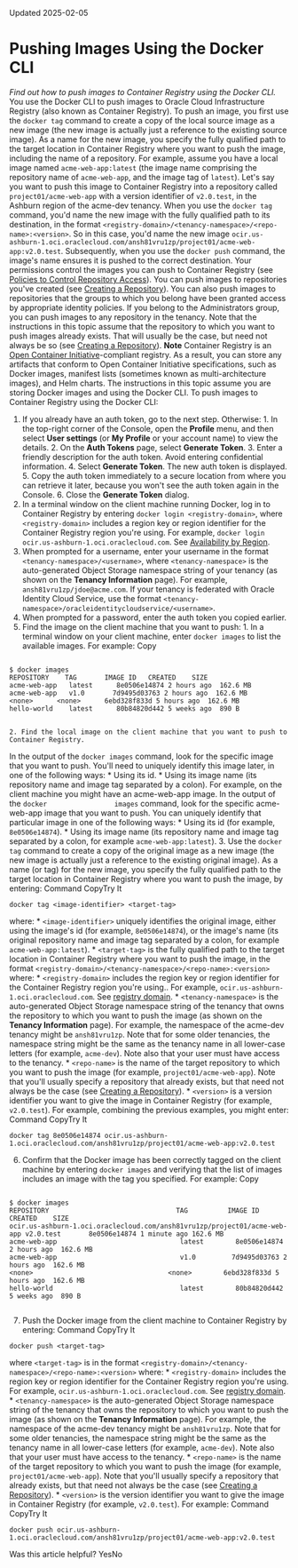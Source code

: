 Updated 2025-02-05
# Pushing Images Using the Docker CLI
_Find out how to push images to Container Registry using the Docker CLI._
You use the Docker CLI to push images to Oracle Cloud Infrastructure Registry (also known as Container Registry).
To push an image, you first use the `docker tag` command to create a copy of the local source image as a new image (the new image is actually just a reference to the existing source image). As a name for the new image, you specify the fully qualified path to the target location in Container Registry where you want to push the image, including the name of a repository. 
For example, assume you have a local image named `acme-web-app:latest` (the image name comprising the repository name of `acme-web-app`, and the image tag of `latest`). Let's say you want to push this image to Container Registry into a repository called `project01/acme-web-app` with a version identifier of `v2.0.test`, in the Ashburn region of the acme-dev tenancy. When you use the `docker tag` command, you'd name the new image with the fully qualified path to its destination, in the format `<registry-domain>/<tenancy-namespace>/<repo-name>:<version>`. So in this case, you'd name the new image `ocir.us-ashburn-1.oci.oraclecloud.com/ansh81vru1zp/project01/acme-web-app:v2.0.test`. Subsequently, when you use the `docker push` command, the image's name ensures it is pushed to the correct destination.
Your permissions control the images you can push to Container Registry (see [Policies to Control Repository Access](https://docs.oracle.com/en-us/iaas/Content/Registry/Concepts/registrypolicyrepoaccess.htm#Policies_to_Control_Repository_Access "Find out how to set up policies to control access to repositories in Container Registry, along with some examples of common policies.")). You can push images to repositories you've created (see [Creating a Repository](https://docs.oracle.com/en-us/iaas/Content/Registry/Tasks/registrycreatingarepository.htm#top "Find out how to create a repository in Container Registry.")). You can also push images to repositories that the groups to which you belong have been granted access by appropriate identity policies. If you belong to the Administrators group, you can push images to any repository in the tenancy. 
Note that the instructions in this topic assume that the repository to which you want to push images already exists. That will usually be the case, but need not always be so (see [Creating a Repository](https://docs.oracle.com/en-us/iaas/Content/Registry/Tasks/registrycreatingarepository.htm#top "Find out how to create a repository in Container Registry.")).
**Note**
Container Registry is an [ Open Container Initiative](https://opencontainers.org/)-compliant registry. As a result, you can store any artifacts that conform to Open Container Initiative specifications, such as Docker images, manifest lists (sometimes known as multi-architecture images), and Helm charts. The instructions in this topic assume you are storing Docker images and using the Docker CLI.
To push images to Container Registry using the Docker CLI:
  1. If you already have an auth token, go to the next step. Otherwise:
    1. In the top-right corner of the Console, open the **Profile** menu, and then select **User settings** (or **My Profile** or your account name) to view the details.
    2. On the **Auth Tokens** page, select **Generate Token**.
    3. Enter a friendly description for the auth token. Avoid entering confidential information.
    4. Select **Generate Token**. The new auth token is displayed.
    5. Copy the auth token immediately to a secure location from where you can retrieve it later, because you won't see the auth token again in the Console.
    6. Close the **Generate Token** dialog.
  2. In a terminal window on the client machine running Docker, log in to Container Registry by entering `docker login <registry-domain>`, where `<registry-domain>` includes a region key or region identifier for the Container Registry region you're using. For example, `docker login ocir.us-ashburn-1.oci.oraclecloud.com`. See [Availability by Region](https://docs.oracle.com/en-us/iaas/Content/Registry/Concepts/registryprerequisites.htm#regional-availability).
  3. When prompted for a username, enter your username in the format `<tenancy-namespace>/<username>`, where `<tenancy-namespace>` is the auto-generated Object Storage namespace string of your tenancy (as shown on the **Tenancy Information** page). For example, `ansh81vru1zp/jdoe@acme.com`. If your tenancy is federated with Oracle Identity Cloud Service, use the format `<tenancy-namespace>/oracleidentitycloudservice/<username>`.
  4. When prompted for a password, enter the auth token you copied earlier.
  5. Find the image on the client machine that you want to push:
    1. In a terminal window on your client machine, enter `docker images` to list the available images.
For example:
Copy
```
  
$ docker images
REPOSITORY    TAG       IMAGE ID   CREATED    SIZE
acme-web-app   latest      8e0506e14874 2 hours ago  162.6 MB
acme-web-app   v1.0       7d9495d03763 2 hours ago  162.6 MB
<none>      <none>      6ebd328f833d 5 hours ago  162.6 MB
hello-world    latest      80b84820d442 5 weeks ago  890 B
					
```

    2. Find the local image on the client machine that you want to push to Container Registry.
In the output of the `docker images` command, look for the specific image that you want to push. You'll need to uniquely identify this image later, in one of the following ways:
       * Using its id.
       * Using its image name (its repository name and image tag separated by a colon).
For example, on the client machine you might have an acme-web-app image. In the output of the `docker                 images` command, look for the specific acme-web-app image that you want to push. You can uniquely identify that particular image in one of the following ways:
       * Using its id (for example, `8e0506e14874`).
       * Using its image name (its repository name and image tag separated by a colon, for example `acme-web-app:latest`).
    3. Use the `docker tag` command to create a copy of the original image as a new image (the new image is actually just a reference to the existing original image). As a name (or tag) for the new image, you specify the fully qualified path to the target location in Container Registry where you want to push the image, by entering:
Command
CopyTry It
```
docker tag <image-identifier> <target-tag>
```

where:
       * `<image-identifier>` uniquely identifies the original image, either using the image's id (for example, `8e0506e14874`), or the image's name (its original repository name and image tag separated by a colon, for example `acme-web-app:latest`).
       * `<target-tag>` is the fully qualified path to the target location in Container Registry where you want to push the image, in the format `<registry-domain>/<tenancy-namespace>/<repo-name>:<version>` where:
         * `<registry-domain>` includes the region key or region identifier for the Container Registry region you're using.. For example, `ocir.us-ashburn-1.oci.oraclecloud.com`. See [registry domain](https://docs.oracle.com/en-us/iaas/Content/Registry/Concepts/registryconcepts.htm#Terminology_Summary__registry-domain).
         * `<tenancy-namespace>` is the auto-generated Object Storage namespace string of the tenancy that owns the repository to which you want to push the image (as shown on the **Tenancy Information** page). For example, the namespace of the acme-dev tenancy might be `ansh81vru1zp`. Note that for some older tenancies, the namespace string might be the same as the tenancy name in all lower-case letters (for example, `acme-dev`). Note also that your user must have access to the tenancy.
         * `<repo-name>` is the name of the target repository to which you want to push the image (for example, `project01/acme-web-app`). Note that you'll usually specify a repository that already exists, but that need not always be the case (see [Creating a Repository](https://docs.oracle.com/en-us/iaas/Content/Registry/Tasks/registrycreatingarepository.htm#top "Find out how to create a repository in Container Registry.")).
         * `<version>` is a version identifier you want to give the image in Container Registry (for example, `v2.0.test`).
For example, combining the previous examples, you might enter:
Command
CopyTry It
```
docker tag 8e0506e14874 ocir.us-ashburn-1.oci.oraclecloud.com/ansh81vru1zp/project01/acme-web-app:v2.0.test
```

  6. Confirm that the Docker image has been correctly tagged on the client machine by entering `docker images` and verifying that the list of images includes an image with the tag you specified. 
For example:
Copy
```

$ docker images
REPOSITORY                                TAG          IMAGE ID   CREATED    SIZE
ocir.us-ashburn-1.oci.oraclecloud.com/ansh81vru1zp/project01/acme-web-app v2.0.test       8e0506e14874 1 minute ago 162.6 MB
acme-web-app                               latest        8e0506e14874 2 hours ago  162.6 MB
acme-web-app                               v1.0         7d9495d03763 2 hours ago  162.6 MB
<none>                                  <none>        6ebd328f833d 5 hours ago  162.6 MB
hello-world                                latest        80b84820d442 5 weeks ago  890 B
					
```

  7. Push the Docker image from the client machine to Container Registry by entering:
Command
CopyTry It
```
docker push <target-tag>
```

where `<target-tag>` is in the format `<registry-domain>/<tenancy-namespace>/<repo-name>:<version>` where:
     * `<registry-domain>` includes the region key or region identifier for the Container Registry region you're using. For example, `ocir.us-ashburn-1.oci.oraclecloud.com`. See [registry domain](https://docs.oracle.com/en-us/iaas/Content/Registry/Concepts/registryconcepts.htm#Terminology_Summary__registry-domain).
     * `<tenancy-namespace>` is the auto-generated Object Storage namespace string of the tenancy that owns the repository to which you want to push the image (as shown on the **Tenancy Information** page). For example, the namespace of the acme-dev tenancy might be `ansh81vru1zp`. Note that for some older tenancies, the namespace string might be the same as the tenancy name in all lower-case letters (for example, `acme-dev`). Note also that your user must have access to the tenancy.
     * `<repo-name>` is the name of the target repository to which you want to push the image (for example, `project01/acme-web-app`). Note that you'll usually specify a repository that already exists, but that need not always be the case (see [Creating a Repository](https://docs.oracle.com/en-us/iaas/Content/Registry/Tasks/registrycreatingarepository.htm#top "Find out how to create a repository in Container Registry.")).
     * `<version>` is the version identifier you want to give the image in Container Registry (for example, `v2.0.test`).
For example:
Command
CopyTry It
```
docker push ocir.us-ashburn-1.oci.oraclecloud.com/ansh81vru1zp/project01/acme-web-app:v2.0.test
```



Was this article helpful?
YesNo

